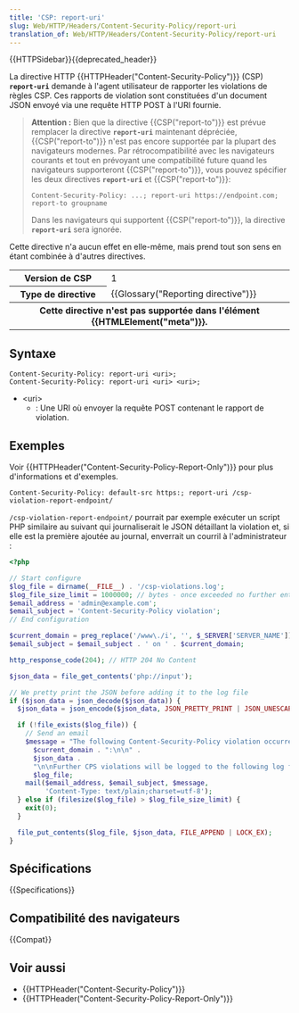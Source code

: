 ```yaml
---
title: 'CSP: report-uri'
slug: Web/HTTP/Headers/Content-Security-Policy/report-uri
translation_of: Web/HTTP/Headers/Content-Security-Policy/report-uri
---
```


{{HTTPSidebar}}{{deprecated_header}}

La directive HTTP {{HTTPHeader("Content-Security-Policy")}} (CSP) **`report-uri`** demande à l'agent utilisateur de rapporter les violations de règles CSP. Ces rapports de violation sont constituées d'un document JSON envoyé via une requête HTTP POST à l'URI fournie.

> **Attention :** Bien que la directive {{CSP("report-to")}} est prévue remplacer la directive **`report-uri`** maintenant dépréciée, {{CSP("report-to")}} n'est pas encore supportée par la plupart des navigateurs modernes. Par rétrocompatibilité avec les navigateurs courants et tout en prévoyant une compatibilité future quand les navigateurs supporteront {{CSP("report-to")}}, vous pouvez spécifier les deux directives **`report-uri`** et {{CSP("report-to")}}:
>
> ```
> Content-Security-Policy: ...; report-uri https://endpoint.com; report-to groupname
> ```
>
> Dans les navigateurs qui supportent {{CSP("report-to")}}, la directive **`report-uri`** sera ignorée.

Cette directive n'a aucun effet en elle-même, mais prend tout son sens en étant combinée à d'autres directives.

<table class="properties">
  <tbody>
    <tr>
      <th scope="row">Version de CSP</th>
      <td>1</td>
    </tr>
    <tr>
      <th scope="row">Type de directive</th>
      <td>{{Glossary("Reporting directive")}}</td>
    </tr>
    <tr>
      <th colspan="2" scope="row">
        Cette directive n'est pas supportée dans l'élément
        {{HTMLElement("meta")}}.
      </th>
    </tr>
  </tbody>
</table>

## Syntaxe

```
Content-Security-Policy: report-uri <uri>;
Content-Security-Policy: report-uri <uri> <uri>;
```

- \<uri>
  - : Une URI où envoyer la requête POST contenant le rapport de violation.

## Exemples

Voir {{HTTPHeader("Content-Security-Policy-Report-Only")}} pour plus d'informations et d'exemples.

```
Content-Security-Policy: default-src https:; report-uri /csp-violation-report-endpoint/
```

`/csp-violation-report-endpoint/` pourrait par exemple exécuter un script PHP similaire au suivant qui journaliserait le JSON détaillant la violation et, si elle est la première ajoutée au journal, enverrait un courril à l'administrateur :

```php
<?php

// Start configure
$log_file = dirname(__FILE__) . '/csp-violations.log';
$log_file_size_limit = 1000000; // bytes - once exceeded no further entries are added
$email_address = 'admin@example.com';
$email_subject = 'Content-Security-Policy violation';
// End configuration

$current_domain = preg_replace('/www\./i', '', $_SERVER['SERVER_NAME']);
$email_subject = $email_subject . ' on ' . $current_domain;

http_response_code(204); // HTTP 204 No Content

$json_data = file_get_contents('php://input');

// We pretty print the JSON before adding it to the log file
if ($json_data = json_decode($json_data)) {
  $json_data = json_encode($json_data, JSON_PRETTY_PRINT | JSON_UNESCAPED_SLASHES);

  if (!file_exists($log_file)) {
    // Send an email
    $message = "The following Content-Security-Policy violation occurred on " .
      $current_domain . ":\n\n" .
      $json_data .
      "\n\nFurther CPS violations will be logged to the following log file, but no further email notifications will be sent until this log file is deleted:\n\n" .
      $log_file;
    mail($email_address, $email_subject, $message,
         'Content-Type: text/plain;charset=utf-8');
  } else if (filesize($log_file) > $log_file_size_limit) {
    exit(0);
  }

  file_put_contents($log_file, $json_data, FILE_APPEND | LOCK_EX);
}
```

## Spécifications

{{Specifications}}

## Compatibilité des navigateurs

{{Compat}}

## Voir aussi

- {{HTTPHeader("Content-Security-Policy")}}
- {{HTTPHeader("Content-Security-Policy-Report-Only")}}

